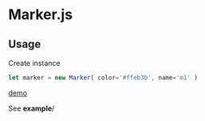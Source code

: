 # Marker.js

## Usage

Create instance

```javascript
let marker = new Marker( color='#ffeb3b', name='m1' )
```

[demo](https://gist.run/?id=648526b4fc2236972172a0ca8b21d5f3)

See **example**/
